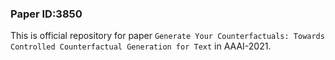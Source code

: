 ### Paper ID:3850


This is official repository for paper `Generate Your Counterfactuals: Towards Controlled Counterfactual Generation for Text` in AAAI-2021. 

